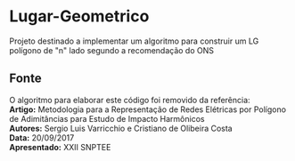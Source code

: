 # Lugar-Geometrico
Projeto destinado a implementar um algoritmo para construir um LG polígono de "n" lado segundo a recomendação do ONS 

## Fonte
O algoritmo para elaborar este código foi removido da referência:  
**Artigo:** Metodologia para a Representação de Redes Elétricas por Polígono de Adimitâncias para Estudo de Impacto Harmônicos  
**Autores:** Sergio Luis Varricchio e Cristiano de Olibeira Costa  
**Data:** 20/09/2017  
**Apresentado:** XXII SNPTEE  
